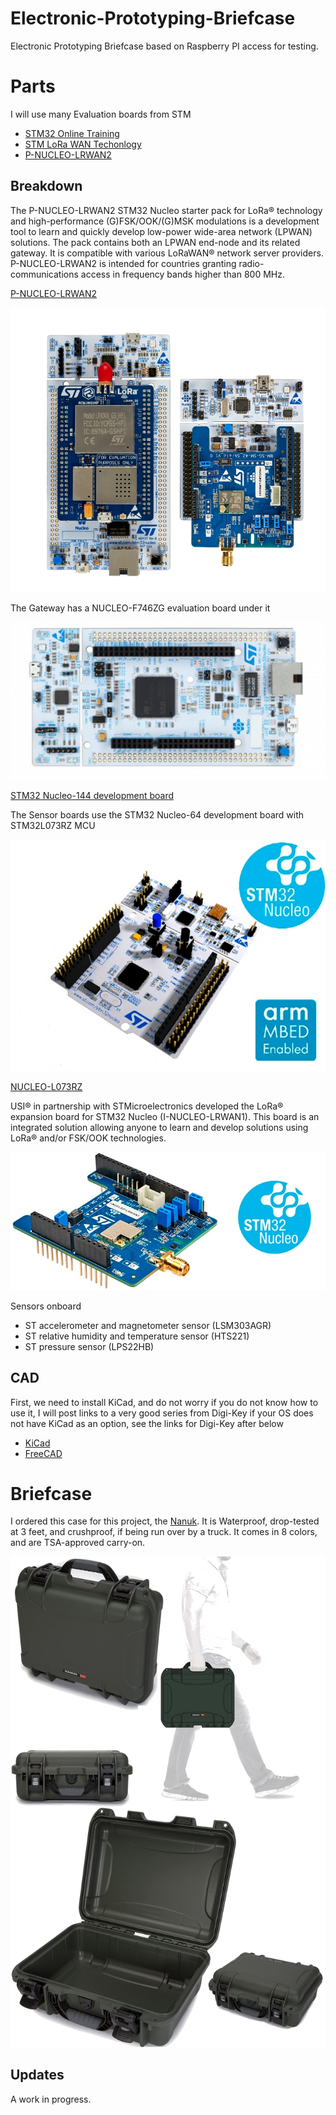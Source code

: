 # Electronic-Prototyping-Briefcase
Electronic Prototyping Briefcase based on Raspberry PI access for testing.

# Parts
I will use many Evaluation boards from STM

* [STM32 Online Training](https://www.st.com/content/st_com/en/support/learning/stm32-education/stm32-online-training/stm32wl-online-training.html)
* [STM LoRa WAN Techonlogy](https://www.st.com/en/wireless-transceivers-mcus-and-modules/lorawan-technology.html)
* [P-NUCLEO-LRWAN2](https://www.st.com/content/st_com/en/products/evaluation-tools/product-evaluation-tools/stm32-nucleo-expansion-boards/p-nucleo-lrwan2.html)

## Breakdown
The P-NUCLEO-LRWAN2 STM32 Nucleo starter pack for LoRa® technology and high-performance (G)FSK/OOK/(G)MSK modulations is a development tool to learn and quickly develop low-power wide-area network (LPWAN) solutions. The pack contains both an LPWAN end-node and its related gateway. It is compatible with various LoRaWAN® network server providers. P-NUCLEO-LRWAN2 is intended for countries granting radio-communications access in frequency bands higher than 800 MHz. 

[P-NUCLEO-LRWAN2](https://www.st.com/content/st_com/en/products/evaluation-tools/product-evaluation-tools/stm32-nucleo-expansion-boards/p-nucleo-lrwan2.html)

![p-nucleo-lrwan2](https://github.com/Light-Wizzard/Remote-Sensors/blob/main/images/p-nucleo-lrwan2.png)

The Gateway has a NUCLEO-F746ZG evaluation board under it

![NUCLEO-F746ZG](https://github.com/Light-Wizzard/Remote-Sensors/blob/main/images/stm32-nucleo-f746zg.png)

[STM32 Nucleo-144 development board](https://www.st.com/content/st_com/en/products/evaluation-tools/product-evaluation-tools/mcu-mpu-eval-tools/stm32-mcu-mpu-eval-tools/stm32-nucleo-boards/nucleo-f746zg.html#overview)

The Sensor boards use the STM32 Nucleo-64 development board with STM32L073RZ MCU

![NUCLEO-L073RZ](https://github.com/Light-Wizzard/Remote-Sensors/blob/main/images/nucleo-l073rz.png)

[NUCLEO-L073RZ](https://www.st.com/content/st_com/en/products/evaluation-tools/product-evaluation-tools/mcu-mpu-eval-tools/stm32-mcu-mpu-eval-tools/stm32-nucleo-boards/nucleo-l073rz.html)

USI® in partnership with STMicroelectronics developed the LoRa® expansion board for STM32 Nucleo (I-NUCLEO-LRWAN1). This board is an integrated solution allowing anyone to learn and develop solutions using LoRa® and/or FSK/OOK technologies. 

![i-nucleo-lrwan1](https://github.com/Light-Wizzard/Remote-Sensors/blob/main/images/i-nucleo-lrwan1.png)

Sensors onboard

* ST accelerometer and magnetometer sensor (LSM303AGR)
* ST relative humidity and temperature sensor (HTS221)
* ST pressure sensor (LPS22HB) 

## CAD
First, we need to install KiCad, and do not worry if you do not know how to use it, I will post links to a very good series from Digi-Key if your OS does not have KiCad as an option, see the links for Digi-Key after below
* [KiCad](https://kicad.org/)
* [FreeCAD](https://www.freecad.org/)

# Briefcase

I ordered this case for this project, the [Nanuk](https://nanuk.com/products/nanuk-920). It is Waterproof, drop-tested at 3 feet, and crushproof, if being run over by a truck. It comes in 8 colors, and are TSA-approved carry-on.

![breifcase](https://github.com/Light-Wizzard/Remote-Sensors/blob/main/images/breifcase.png)

## Updates

A work in progress.
